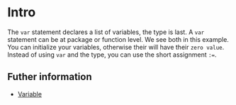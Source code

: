 # Intro

The `var` statement declares a list of variables, the type is last. 
A `var` statement can be at package or function level. We see both in this example. 
You can initialize your variables, otherwise their will have their `zero value`.
Instead of using `var` and the type, you can use the short assignment `:=`.

## Futher information

- [Variable](https://go.dev/tour/basics/8)